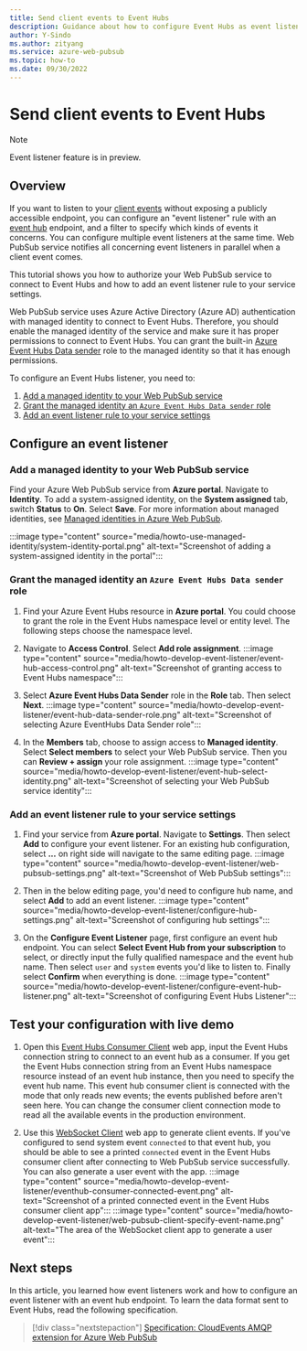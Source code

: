 ```yaml
---
title: Send client events to Event Hubs
description: Guidance about how to configure Event Hubs as event listener to send client events to Event Hubs.
author: Y-Sindo
ms.author: zityang
ms.service: azure-web-pubsub
ms.topic: how-to
ms.date: 09/30/2022
---
```


# Send client events to Event Hubs

> [!NOTE]
> Event listener feature is in preview.

## Overview

If you want to listen to your [client events](concept-service-internals.md#terms) without exposing a publicly accessible endpoint, you can configure an "event listener" rule with an [event hub](https://azure.microsoft.com/products/event-hubs/) endpoint, and a filter to specify which kinds of events it concerns. You can configure multiple event listeners at the same time. Web PubSub service notifies all concerning event listeners in parallel when a client event comes.

This tutorial shows you how to authorize your Web PubSub service to connect to Event Hubs and how to add an event listener rule to your service settings.

Web PubSub service uses Azure Active Directory (Azure AD) authentication with managed identity to connect to Event Hubs. Therefore, you should enable the managed identity of the service and make sure it has proper permissions to connect to Event Hubs. You can grant the built-in [Azure Event Hubs Data sender](../role-based-access-control/built-in-roles.md#azure-event-hubs-data-sender) role to the managed identity so that it has enough permissions.

To configure an Event Hubs listener, you need to:

1.  [Add a managed identity to your Web PubSub service](#add-a-managed-identity-to-your-web-pubsub-service)
2.  [Grant the managed identity an `Azure Event Hubs Data sender` role](#grant-the-managed-identity-an-azure-event-hubs-data-sender-role)
3.  [Add an event listener rule to your service settings](#add-an-event-listener-rule-to-your-service-settings)

## Configure an event listener

### Add a managed identity to your Web PubSub service

Find your Azure Web PubSub service from **Azure portal**. Navigate to **Identity**. To add a system-assigned identity, on the **System assigned** tab, switch **Status** to **On**. Select **Save**. For more information about managed identities, see [Managed identities in Azure Web PubSub](./howto-use-managed-identity.md).

:::image type="content" source="media/howto-use-managed-identity/system-identity-portal.png" alt-text="Screenshot of adding a system-assigned identity in the portal":::

### Grant the managed identity an `Azure Event Hubs Data sender` role

1. Find your Azure Event Hubs resource in **Azure portal**. You could choose to grant the role in the Event Hubs namespace level or entity level. The following steps choose the namespace level.

1. Navigate to **Access Control**. Select **Add role assignment**.
   :::image type="content" source="media/howto-develop-event-listener/event-hub-access-control.png" alt-text="Screenshot of granting access to Event Hubs namespace":::

1. Select **Azure Event Hubs Data Sender** role in the **Role** tab. Then select **Next**.
   :::image type="content" source="media/howto-develop-event-listener/event-hub-data-sender-role.png" alt-text="Screenshot of selecting Azure EventHubs Data Sender role":::

1. In the **Members** tab, choose to assign access to **Managed identity**. Select **Select members** to select your Web PubSub service. Then you can **Review + assign** your role assignment.
   :::image type="content" source="media/howto-develop-event-listener/event-hub-select-identity.png" alt-text="Screenshot of selecting your Web PubSub service identity":::

### Add an event listener rule to your service settings

1. Find your  service from **Azure portal**. Navigate to **Settings**. Then select **Add** to configure your event listener. For an existing hub configuration, select **...** on right side will navigate to the same editing page.
   :::image type="content" source="media/howto-develop-event-listener/web-pubsub-settings.png" alt-text="Screenshot of Web PubSub settings":::

1. Then in the below editing page, you'd need to configure hub name, and select **Add** to add an event listener.
   :::image type="content" source="media/howto-develop-event-listener/configure-hub-settings.png" alt-text="Screenshot of configuring hub settings":::

1. On the **Configure Event Listener** page, first configure an event hub endpoint. You can select **Select Event Hub from your subscription** to select, or directly input the fully qualified namespace and the event hub name. Then select `user` and `system` events you'd like to listen to. Finally select **Confirm** when everything is done.
   :::image type="content" source="media/howto-develop-event-listener/configure-event-hub-listener.png" alt-text="Screenshot of configuring Event Hubs Listener":::


## Test your configuration with live demo

1. Open this [Event Hubs Consumer Client](https://awpseventlistenerdemo.blob.core.windows.net/eventhub-consumer/index.html) web app, input the Event Hubs connection string to connect to an event hub as a consumer. If you get the Event Hubs connection string from an Event Hubs namespace resource instead of an event hub instance, then you need to specify the event hub name. This event hub consumer client is connected with the mode that only reads new events; the events published before aren't seen here. You can change the consumer client connection mode to read all the available events in the production environment.

1. Use this [WebSocket Client](https://awpseventlistenerdemo.blob.core.windows.net/webpubsub-client/websocket-client.html) web app to generate client events. If you've configured to send system event `connected` to that event hub, you should be able to see a printed `connected` event in the Event Hubs consumer client after connecting to Web PubSub service successfully. You can also generate a user event with the app.
       :::image type="content" source="media/howto-develop-event-listener/eventhub-consumer-connected-event.png" alt-text="Screenshot of a printed connected event in the Event Hubs consumer client app":::
       :::image type="content" source="media/howto-develop-event-listener/web-pubsub-client-specify-event-name.png" alt-text="The area of the WebSocket client app to generate a user event":::

## Next steps

In this article, you learned how event listeners work and how to configure an event listener with an event hub endpoint. To learn the data format sent to Event Hubs, read the following specification.

> [!div class="nextstepaction"]
> [Specification: CloudEvents AMQP extension for Azure Web PubSub](./reference-cloud-events-amqp.md)
<!--TODO: Add demo-->